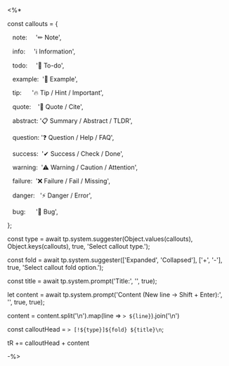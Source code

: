 <%*

const callouts = {

   note:     '✏ Note',

   info:     'ℹ Information',

   todo:     '🔳 To-do',

   example:  '📑 Example',

   tip:      '🔥 Tip / Hint / Important',

   quote:    '💬 Quote / Cite',

   abstract: '📋 Summary / Abstract / TLDR',

   question: '❓ Question / Help / FAQ',

   success:  '✔ Success / Check / Done',

   warning:  '⚠ Warning / Caution / Attention',

   failure:  '❌ Failure / Fail / Missing',

   danger:   '⚡ Danger / Error',

   bug:      '🐞 Bug',

};

  

const type = await tp.system.suggester(Object.values(callouts), Object.keys(callouts), true, 'Select callout type.');

const fold = await tp.system.suggester(['Expanded', 'Collapsed'], ['+', '-'], true, 'Select callout fold option.');

  

const title = await tp.system.prompt('Title:', '', true);

let content = await tp.system.prompt('Content (New line -> Shift + Enter):', '', true, true);

content = content.split('\n').map(line => `> ${line}`).join('\n')

  

const calloutHead = `> [!${type}]${fold} ${title}\n`;

  

tR += calloutHead + content

-%>